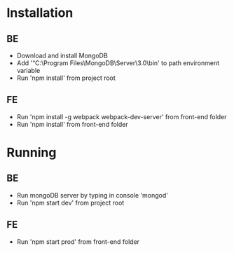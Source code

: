 # Installation
## BE
- Download and install MongoDB
- Add '“C:\Program Files\MongoDB\Server\3.0\bin' to path environment variable
- Run 'npm install' from project root
## FE
- Run 'npm install -g webpack webpack-dev-server' from front-end folder
- Run 'npm install' from front-end folder

# Running
## BE
- Run mongoDB server by typing in console 'mongod'
- Run 'npm start dev' from project root
## FE
- Run 'npm start prod' from front-end folder

